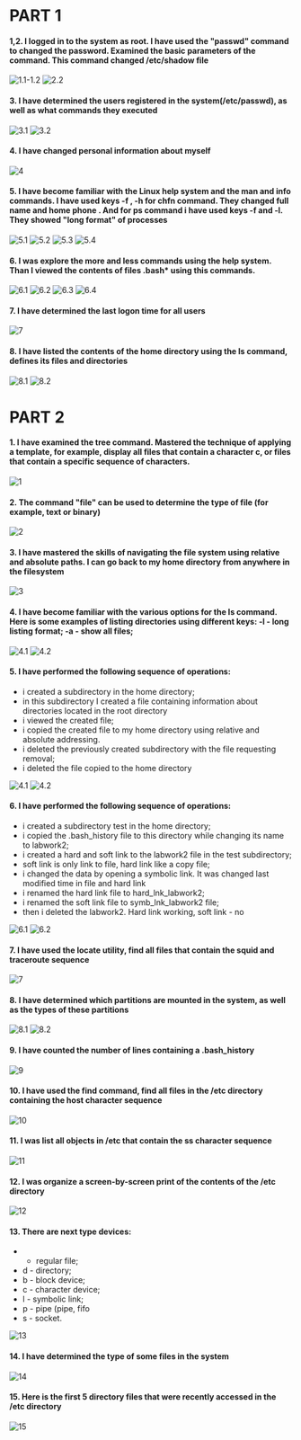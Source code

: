 # PART 1


#### 1,2. I logged in to the system as root. I have used the "passwd" command to changed the password. Examined the basic parameters of the command. This command changed /etc/shadow file

![1.1-1.2](https://github.com/shizgara/DevOps_online_Rivne_2022Q1Q2/blob/master/m4/Task%204.1/img/Part%201/1-2.PNG)
![2.2](https://github.com/shizgara/DevOps_online_Rivne_2022Q1Q2/blob/master/m4/Task%204.1/img/Part%201/2_2.PNG)
  

#### 3. I have determined the users registered in the system(/etc/passwd), as well as what commands they executed

![3.1](https://github.com/shizgara/DevOps_online_Rivne_2022Q1Q2/blob/master/m4/Task%204.1/img/Part%201/3_1.PNG)
![3.2](https://github.com/shizgara/DevOps_online_Rivne_2022Q1Q2/blob/master/m4/Task%204.1/img/Part%201/3_2.PNG)

#### 4. I have changed personal information about myself

![4](https://github.com/shizgara/DevOps_online_Rivne_2022Q1Q2/blob/master/m4/Task%204.1/img/Part%201/4.PNG)

#### 5. I have become familiar with the Linux help system and the man and info commands. I have used keys -f , -h for chfn command. They changed full name and home phone . And for ps command i have used keys -f and -l. They showed "long format" of processes

![5.1](https://github.com/shizgara/DevOps_online_Rivne_2022Q1Q2/blob/master/m4/Task%204.1/img/Part%201/5_1.PNG)
![5.2](https://github.com/shizgara/DevOps_online_Rivne_2022Q1Q2/blob/master/m4/Task%204.1/img/Part%201/5_2.PNG)
![5.3](https://github.com/shizgara/DevOps_online_Rivne_2022Q1Q2/blob/master/m4/Task%204.1/img/Part%201/5_3.PNG)
![5.4](https://github.com/shizgara/DevOps_online_Rivne_2022Q1Q2/blob/master/m4/Task%204.1/img/Part%201/5_4.PNG)

#### 6. I was explore the more and less commands using the help system. Than I viewed the contents of files .bash* using this commands.

![6.1](https://github.com/shizgara/DevOps_online_Rivne_2022Q1Q2/blob/master/m4/Task%204.1/img/Part%201/6_1.PNG)
![6.2](https://github.com/shizgara/DevOps_online_Rivne_2022Q1Q2/blob/master/m4/Task%204.1/img/Part%201/6_2.PNG)
![6.3](https://github.com/shizgara/DevOps_online_Rivne_2022Q1Q2/blob/master/m4/Task%204.1/img/Part%201/6_3.PNG)
![6.4](https://github.com/shizgara/DevOps_online_Rivne_2022Q1Q2/blob/master/m4/Task%204.1/img/Part%201/6_4.PNG)

#### 7. I have determined the last logon time for all users

![7](https://github.com/shizgara/DevOps_online_Rivne_2022Q1Q2/blob/master/m4/Task%204.1/img/Part%201/7.PNG)

#### 8. I have listed the contents of the home directory using the ls command, defines its files and directories

![8.1](https://github.com/shizgara/DevOps_online_Rivne_2022Q1Q2/blob/master/m4/Task%204.1/img/Part%201/8.PNG)
![8.2](https://github.com/shizgara/DevOps_online_Rivne_2022Q1Q2/blob/master/m4/Task%204.1/img/Part%201/8_1.PNG)




# PART 2


#### 1. I have examined the tree command. Mastered the technique of applying a template, for example, display all files that contain a character c, or files that contain a specific sequence of characters. 

![1](https://github.com/shizgara/DevOps_online_Rivne_2022Q1Q2/blob/master/m4/Task%204.1/img/Part%202/1.PNG)

#### 2. The command "file" can be used to determine the type of file (for example, text or binary)

![2](https://github.com/shizgara/DevOps_online_Rivne_2022Q1Q2/blob/master/m4/Task%204.1/img/Part%202/2.PNG)

#### 3. I have mastered the skills of navigating the file system using relative and absolute paths. I can go back to my home directory from anywhere in the filesystem

![3](https://github.com/shizgara/DevOps_online_Rivne_2022Q1Q2/blob/master/m4/Task%204.1/img/Part%202/3.PNG)

#### 4. I have become familiar with the various options for the ls command. Here is some examples of listing directories using different keys: -l - long listing format; -a - show all files;

![4.1](https://github.com/shizgara/DevOps_online_Rivne_2022Q1Q2/blob/master/m4/Task%204.1/img/Part%202/4_1.PNG)
![4.2](https://github.com/shizgara/DevOps_online_Rivne_2022Q1Q2/blob/master/m4/Task%204.1/img/Part%202/4_2.PNG)

#### 5. I have performed the following sequence of operations:
-  i created a subdirectory in the home directory;
- in this subdirectory I created a file containing information about directories located in the root directory
- i viewed the created file;
- i copied the created file to my home directory using relative and absolute addressing.
- i deleted the previously created subdirectory with the file requesting removal;
- i deleted the file copied to the home directory

![4.1](https://github.com/shizgara/DevOps_online_Rivne_2022Q1Q2/blob/master/m4/Task%204.1/img/Part%202/5_1.PNG)
![4.2](https://github.com/shizgara/DevOps_online_Rivne_2022Q1Q2/blob/master/m4/Task%204.1/img/Part%202/5_2.PNG)

#### 6. I have performed the following sequence of operations:
- i created a subdirectory test in the home directory;
- i copied the .bash_history file to this directory while changing its name to labwork2;
- i created a hard and soft link to the labwork2 file in the test subdirectory;
- soft link is only link to file,  hard link like a copy file;
- i changed the data by opening a symbolic link.  It was changed last modified time in file and hard link
- i renamed the hard link file to hard_lnk_labwork2;
- i renamed the soft link file to symb_lnk_labwork2 file;
- then i deleted the labwork2. Hard link working, soft link - no

![6.1](https://github.com/shizgara/DevOps_online_Rivne_2022Q1Q2/blob/master/m4/Task%204.1/img/Part%202/6_1.PNG)
![6.2](https://github.com/shizgara/DevOps_online_Rivne_2022Q1Q2/blob/master/m4/Task%204.1/img/Part%202/6_2.PNG)

#### 7. I have used the locate utility, find all files that contain the squid and traceroute sequence

![7](https://github.com/shizgara/DevOps_online_Rivne_2022Q1Q2/blob/master/m4/Task%204.1/img/Part%202/7.PNG)

#### 8. I have determined which partitions are mounted in the system, as well as the types of these partitions

![8.1](https://github.com/shizgara/DevOps_online_Rivne_2022Q1Q2/blob/master/m4/Task%204.1/img/Part%202/8_1.PNG)
![8.2](https://github.com/shizgara/DevOps_online_Rivne_2022Q1Q2/blob/master/m4/Task%204.1/img/Part%202/8_2.PNG)

#### 9. I have counted the number of lines containing a .bash_history

![9](https://github.com/shizgara/DevOps_online_Rivne_2022Q1Q2/blob/master/m4/Task%204.1/img/Part%202/9.PNG)

#### 10. I have used the find command, find all files in the /etc directory containing the host character sequence

![10](https://github.com/shizgara/DevOps_online_Rivne_2022Q1Q2/blob/master/m4/Task%204.1/img/Part%202/10.PNG)

#### 11. I was list all objects in /etc that contain the ss character sequence

![11](https://github.com/shizgara/DevOps_online_Rivne_2022Q1Q2/blob/master/m4/Task%204.1/img/Part%202/11.PNG)

#### 12. I was organize a screen-by-screen print of the contents of the /etc directory

![12](https://github.com/shizgara/DevOps_online_Rivne_2022Q1Q2/blob/master/m4/Task%204.1/img/Part%202/12.PNG)

#### 13. There are next type devices:
- - regular file;
- d - directory;
- b -  block device;
- c -  character device;
- l - symbolic link;
- p - pipe (pipe, fifo
- s - socket.

![13](https://github.com/shizgara/DevOps_online_Rivne_2022Q1Q2/blob/master/m4/Task%204.1/img/Part%202/13.PNG)

#### 14. I have determined the type of some files in the system

![14](https://github.com/shizgara/DevOps_online_Rivne_2022Q1Q2/blob/master/m4/Task%204.1/img/Part%202/14.PNG)

#### 15. Here is the first 5 directory files that were recently accessed in the /etc directory

![15](https://github.com/shizgara/DevOps_online_Rivne_2022Q1Q2/blob/master/m4/Task%204.1/img/Part%202/15.PNG)


